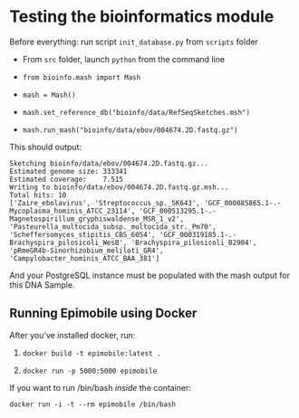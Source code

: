 # Testing the bioinformatics module

Before everything: run script `init_database.py` from `scripts` folder

- From `src` folder, launch `python` from the command line

- `from bioinfo.mash import Mash`

- `mash = Mash()`

- `mash.set_reference_db("bioinfo/data/RefSeqSketches.msh")`

- `mash.run_mash("bioinfo/data/ebov/004674.2D.fastq.gz")`

This should output:

```
Sketching bioinfo/data/ebov/004674.2D.fastq.gz...
Estimated genome size: 333341
Estimated coverage:    7.515
Writing to bioinfo/data/ebov/004674.2D.fastq.gz.msh...
Total hits: 10
['Zaire_ebolavirus', 'Streptococcus_sp._SK643', 'GCF_000085865.1-.-Mycoplasma_hominis_ATCC_23114', 'GCF_000513295.1-.-Magnetospirillum_gryphiswaldense_MSR_1_v2', 'Pasteurella_multocida_subsp._multocida_str._Pm70', 'Scheffersomyces_stipitis_CBS_6054', 'GCF_000319185.1-.-Brachyspira_pilosicoli_WesB', 'Brachyspira_pilosicoli_B2904', 'pRmeGR4b-Sinorhizobium_meliloti_GR4', 'Campylobacter_hominis_ATCC_BAA_381']
```

And your PostgreSQL instance must be populated with the mash output for this DNA Sample.


## Running Epimobile using Docker 

After you've installed docker, run:

1. `docker build -t epimobile:latest .`

2. `docker run -p 5000:5000 epimobile`

If you want to run /bin/bash *inside* the container:

`docker run -i -t --rm epimobile /bin/bash`

